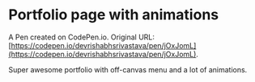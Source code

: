 # Portfolio page with animations

A Pen created on CodePen.io. Original URL: [https://codepen.io/devrishabhsrivastava/pen/jOxJomL](https://codepen.io/devrishabhsrivastava/pen/jOxJomL).

Super awesome portfolio with off-canvas menu and a lot of animations.